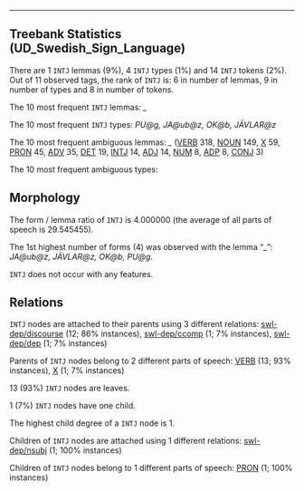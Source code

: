 

--------------------------------------------------------------------------------

## Treebank Statistics (UD_Swedish_Sign_Language)

There are 1 `INTJ` lemmas (9%), 4 `INTJ` types (1%) and 14 `INTJ` tokens (2%).
Out of 11 observed tags, the rank of `INTJ` is: 6 in number of lemmas, 9 in number of types and 8 in number of tokens.

The 10 most frequent `INTJ` lemmas: <em>_</em>

The 10 most frequent `INTJ` types:  <em>PU@g, JA@ub@z, OK@b, JÄVLAR@z</em>

The 10 most frequent ambiguous lemmas: <em>_</em> ([VERB]() 318, [NOUN]() 149, [X]() 59, [PRON]() 45, [ADV]() 35, [DET]() 19, [INTJ]() 14, [ADJ]() 14, [NUM]() 8, [ADP]() 8, [CONJ]() 3)

The 10 most frequent ambiguous types:  



## Morphology

The form / lemma ratio of `INTJ` is 4.000000 (the average of all parts of speech is 29.545455).

The 1st highest number of forms (4) was observed with the lemma “_”: <em>JA@ub@z, JÄVLAR@z, OK@b, PU@g</em>.

`INTJ` does not occur with any features.


## Relations

`INTJ` nodes are attached to their parents using 3 different relations: [swl-dep/discourse]() (12; 86% instances), [swl-dep/ccomp]() (1; 7% instances), [swl-dep/dep]() (1; 7% instances)

Parents of `INTJ` nodes belong to 2 different parts of speech: [VERB]() (13; 93% instances), [X]() (1; 7% instances)

13 (93%) `INTJ` nodes are leaves.

1 (7%) `INTJ` nodes have one child.

The highest child degree of a `INTJ` node is 1.

Children of `INTJ` nodes are attached using 1 different relations: [swl-dep/nsubj]() (1; 100% instances)

Children of `INTJ` nodes belong to 1 different parts of speech: [PRON]() (1; 100% instances)

